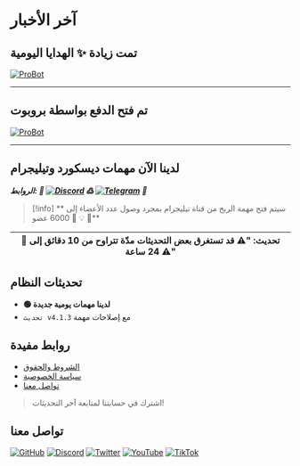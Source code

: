 # آخر اﻷخبار

## تمت زيادة **✨ الهدايا اليومية**

[![ProBot](/docs/assets/images/betterTasks.png)](/dashboard/finance/tasks)

---

## تم فتح الدفع بواسطة بروبوت

[![ProBot](/docs/assets/images/payProBot.png)](/dashboard/exchange)

---

## لدينا الآن مهمات ديسكورد وتيليجرام

***الروابط: 🚀 [![Discord](https://img.shields.io/badge/Discord-5865F2?style=for-the-badge&logo=discord&logoColor=white)](/dashboard/finance/tasks) ߷ [![Telegram](https://img.shields.io/badge/Telegram-2CA5E0?style=for-the-badge&logo=telegram&logoColor=white)](/dashboard/finance/tasks) 🚀***

> [!info] سيتم فتح مهمة الربح من قناة تيليجرام بمجرد وصول عدد الأعضاء إلى \*\*💡 🎯 6000 عضو 🎯\*\*

| **🔴 تحديث: "⚠️ قد تستغرق بعض التحديثات مدّة تتراوح من 10 دقائق إلى 24 ساعة ⚠️"** |
| --- |

## تحديثات النظام

- **🟢 لدينا مهمات يومية جديدة**
- `تحديث v4.1.3` مع إصلاحات مهمة

## روابط مفيدة

- [الشروط والحقوق](/terms)
- [سياسة الخصوصية](/privacy-policy)
- [تواصل معنا](/dashboard/security/help)

> اشترك في حسابتنا لمتابعة آخر التحديثات!

## تواصل معنا

[![GitHub](https://img.shields.io/badge/GitHub-100000?style=for-the-badge&logo=github&logoColor=white)](https://github.com/EXA-Hub) [![Discord](https://img.shields.io/badge/Discord-5865F2?style=for-the-badge&logo=discord&logoColor=white)](https://dsc.gg/exa) [![Twitter](https://img.shields.io/badge/X-000000?style=for-the-badge&logo=x&logoColor=white)](https://x.com/ExaTube) [![YouTube](https://img.shields.io/badge/YouTube-FF0000?style=for-the-badge&logo=youtube&logoColor=white)](https://www.youtube.com/@exatube) [![TikTok](https://img.shields.io/badge/TikTok-000000?style=for-the-badge&logo=tiktok&logoColor=white)](https://www.tiktok.com/@exatube)
